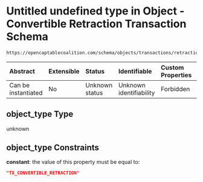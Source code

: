 # Untitled undefined type in Object - Convertible Retraction Transaction Schema

```txt
https://opencaptablecoalition.com/schema/objects/transactions/retraction/convertible_retraction#/properties/object_type
```



| Abstract            | Extensible | Status         | Identifiable            | Custom Properties | Additional Properties | Access Restrictions | Defined In                                                                                                                                  |
| :------------------ | :--------- | :------------- | :---------------------- | :---------------- | :-------------------- | :------------------ | :------------------------------------------------------------------------------------------------------------------------------------------ |
| Can be instantiated | No         | Unknown status | Unknown identifiability | Forbidden         | Allowed               | none                | [ConvertibleRetraction.schema.json*](../../schema/objects/transactions/retraction/ConvertibleRetraction.schema.json "open original schema") |

## object_type Type

unknown

## object_type Constraints

**constant**: the value of this property must be equal to:

```json
"TX_CONVERTIBLE_RETRACTION"
```
